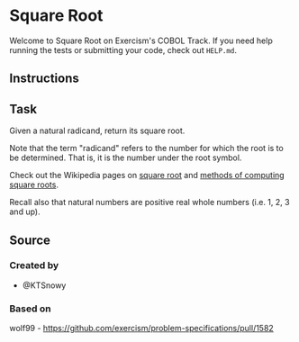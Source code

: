 # Square Root

Welcome to Square Root on Exercism's COBOL Track.
If you need help running the tests or submitting your code, check out `HELP.md`.

## Instructions

## Task

Given a natural radicand, return its square root.

Note that the term "radicand" refers to the number for which the root is to be determined. That is, it is the number under the root symbol.

Check out the Wikipedia pages on [square root](https://en.wikipedia.org/wiki/Square_root) and [methods of computing square roots](https://en.wikipedia.org/wiki/Methods_of_computing_square_roots).

Recall also that natural numbers are positive real whole numbers (i.e. 1, 2, 3 and up).

## Source

### Created by

- @KTSnowy

### Based on

wolf99 - https://github.com/exercism/problem-specifications/pull/1582
